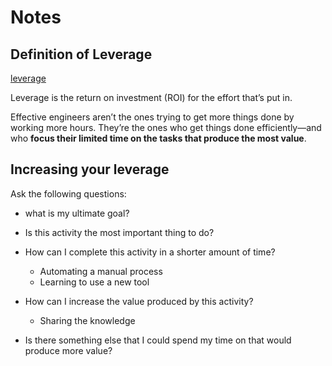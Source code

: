 # Notes

## Definition of Leverage

[leverage](./images/leverage.png)

Leverage is the return on investment (ROI) for the effort that’s put in.

Effective engineers aren’t the ones trying to get more things done by working more hours. They’re the ones who get things done efficiently—and who **focus their limited time on the tasks that produce the most value**.

## Increasing your leverage

Ask the following questions:

- what is my ultimate goal?
- Is this activity the most important thing to do?

- How can I complete this activity in a shorter amount of time?
  - Automating a manual process
  - Learning to use a new tool
- How can I increase the value produced by this activity?
  - Sharing the knowledge
- Is there something else that I could spend my time on that would produce more value?
